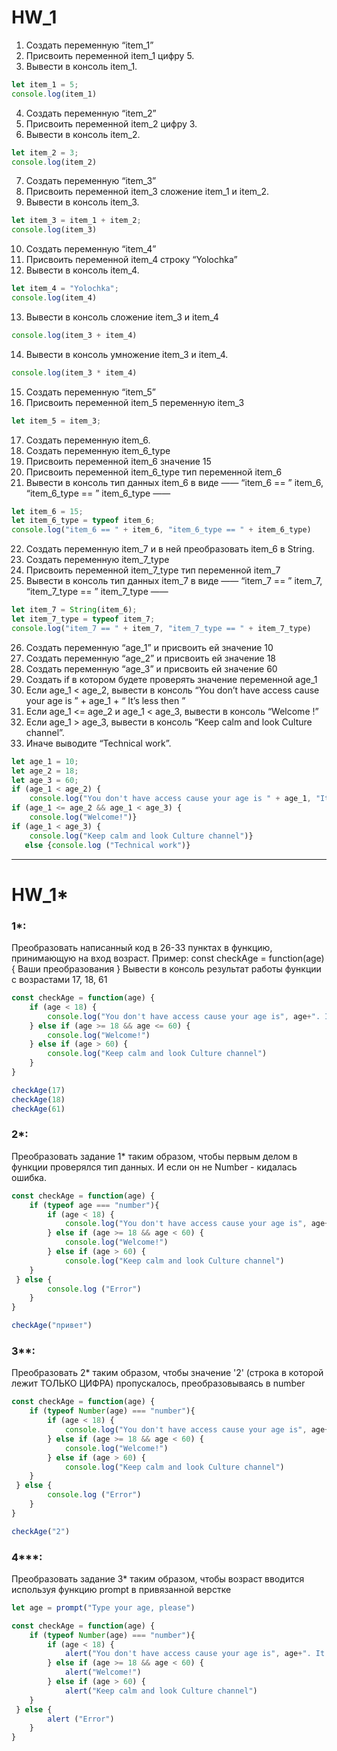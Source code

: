 # HW_1

1. Создать переменную “item_1”
2. Присвоить переменной item_1 цифру 5.
3. Вывести в консоль item_1.
```js
let item_1 = 5;
console.log(item_1)
```
4. Создать переменную “item_2”
5. Присвоить переменной item_2 цифру 3.
6. Вывести в консоль item_2.
```js
let item_2 = 3;
console.log(item_2)
```
7. Создать переменную “item_3”
8. Присвоить переменной item_3 сложение item_1 и item_2.
9. Вывести в консоль item_3.
```js
let item_3 = item_1 + item_2;
console.log(item_3)
```
10. Создать переменную “item_4”
11. Присвоить переменной item_4 строку “Yolochka”
12. Вывести в консоль item_4.
```js
let item_4 = "Yolochka";
console.log(item_4)
```
13. Вывести в консоль сложение item_3 и item_4
```js
console.log(item_3 + item_4)
```
14. Вывести в консоль умножение item_3 и item_4.
```js
console.log(item_3 * item_4)
```
15. Создать переменную “item_5”
16. Присвоить переменной item_5 переменную item_3
```js
let item_5 = item_3;
```
17. Создать переменную item_6.
18. Создать переменную item_6_type
19. Присвоить переменной item_6 значение 15
20. Присвоить переменной item_6_type тип переменной item_6
21. Вывести в консоль тип данных item_6 в виде ——  “item_6 == ”  item_6,  “item_6_type == ”  item_6_type ——  
```js
let item_6 = 15;
let item_6_type = typeof item_6;
console.log("item_6 == " + item_6, "item_6_type == " + item_6_type)
```
22. Создать переменную item_7 и в ней преобразовать item_6 в String.
23. Создать переменную item_7_type
24. Присвоить переменной item_7_type тип переменной item_7
25. Вывести в консоль тип данных item_7 в виде ——  “item_7 == ”  item_7,  “item_7_type == ”  item_7_type ——  
```js
let item_7 = String(item_6);
let item_7_type = typeof item_7;
console.log("item_7 == " + item_7, "item_7_type == " + item_7_type)
```
26. Создать переменную “age_1” и присвоить ей значение 10
27. Создать переменную “age_2” и присвоить ей значение 18
28. Создать переменную “age_3” и присвоить ей значение 60
29. Создать if в котором будете проверять значение переменной age_1
30. Если age_1 < age_2, вывести в консоль “You don’t have access cause your age is ” + age_1 + “ It’s less then ”
31. Если age_1 <=  age_2 и age_1 <  age_3, вывести в консоль “Welcome  !”
32. Если age_1  > age_3, вывести в консоль “Keep calm and look Culture channel”.
33. Иначе выводите “Technical work”.
```js
let age_1 = 10;
let age_2 = 18;
let age_3 = 60;
if (age_1 < age_2) {
    console.log("You don't have access cause your age is " + age_1, "It's less then 18.")}
if (age_1 <= age_2 && age_1 < age_3) {
    console.log("Welcome!")}
if (age_1 < age_3) {
    console.log("Keep calm and look Culture channel")}
   else {console.log ("Technical work")}
```

---

# HW_1* 

### 1*:
Преобразовать написанный код в 26-33 пунктах в функцию, принимающую на вход возраст.
Пример: const checkAge = function(age) {
Ваши преобразования
}
Вывести в консоль результат работы функции с возрастами 17, 18, 61
```js
const checkAge = function(age) {
    if (age < 18) {
        console.log("You don't have access cause your age is", age+". It's less then 18.")
    } else if (age >= 18 && age <= 60) {
        console.log("Welcome!")
    } else if (age > 60) {
        console.log("Keep calm and look Culture channel")
    } 
}

checkAge(17)
checkAge(18)
checkAge(61)
```

### 2*:
Преобразовать задание 1* таким образом, чтобы первым делом в функции проверялся тип данных. И если он не Number - кидалась ошибка.
```js
const checkAge = function(age) {
    if (typeof age === "number"){
        if (age < 18) {
            console.log("You don't have access cause your age is", age+". It's less then")
        } else if (age >= 18 && age < 60) {
            console.log("Welcome!")
        } else if (age > 60) {
            console.log("Keep calm and look Culture channel")
    }
 } else {
        console.log ("Error")
    }
}

checkAge("привет")
```


### 3**:
Преобразовать 2* таким образом, чтобы значение '2' (строка в которой лежит ТОЛЬКО ЦИФРА) пропускалось, преобразовываясь в number
```js
const checkAge = function(age) {
    if (typeof Number(age) === "number"){
        if (age < 18) {
            console.log("You don't have access cause your age is", age+". It's less then")
        } else if (age >= 18 && age < 60) {
            console.log("Welcome!")
        } else if (age > 60) {
            console.log("Keep calm and look Culture channel")
    }
 } else {
        console.log ("Error")
    }
}

checkAge("2")
```

### 4***:
Преобразовать задание 3* таким образом, чтобы возраст вводится используя функцию prompt в привязанной верстке
```js
let age = prompt("Type your age, please")

const checkAge = function(age) {
    if (typeof Number(age) === "number"){
        if (age < 18) {
            alert("You don't have access cause your age is", age+". It's less then")
        } else if (age >= 18 && age < 60) {
            alert("Welcome!")
        } else if (age > 60) {
            alert("Keep calm and look Culture channel")
    }
 } else {
        alert ("Error")
    }
}
```